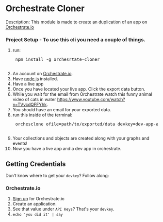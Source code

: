 # Orchestrate Cloner

Description: This module is made to create an duplication of an app on [Orchestrate.io][]

### Project Setup - To use this cli you need a couple of things.

1. run:
    <pre>
    npm install -g orchesrtate-cloner
    </pre>
2. An account on [Orchestrate.io][].
3. Have [node.js] installed.
4. Have a live app
5. Once you have located your live app. Click the export data button.
6. While you wait for the email from Orchestrate watch this funny animal video of cats in water https://www.youtube.com/watch?v=TVvcdQFFYhk.
7. You should have an email for your exported data.
8. run this inside of the terminal:
    <pre>
    orchesclone ofile=path/to/exported/data devkey=dev-app-api-key
    </pre>
9. Your collections and objects are created along with your graphs and events!
10. Now you have a live app and a dev app in orchestrate.


## Getting Credentials

Don't know where to get your `devkey`? Follow along:

### Orchestrate.io
1. [Sign up](https://dashboard.orchestrate.io/sessions/login) for Orchestrate.io
2. Create an application.
3. See that value under `API Keys`? That's your `devkey`.
4. `echo 'you did it' | say`

[Orchestrate.io]: http://orchestrate.io/
[node.js]: http://nodejs.org/
